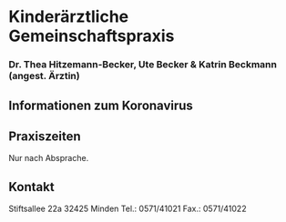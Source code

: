 # Kinderärztliche Gemeinschaftspraxis
### Dr. Thea Hitzemann-Becker, Ute Becker & Katrin Beckmann (angest. Ärztin)

## Informationen zum Koronavirus

## Praxiszeiten

Nur nach Absprache.

## Kontakt

Stiftsallee 22a
32425 Minden
Tel.: 0571/41021
Fax.: 0571/41022
